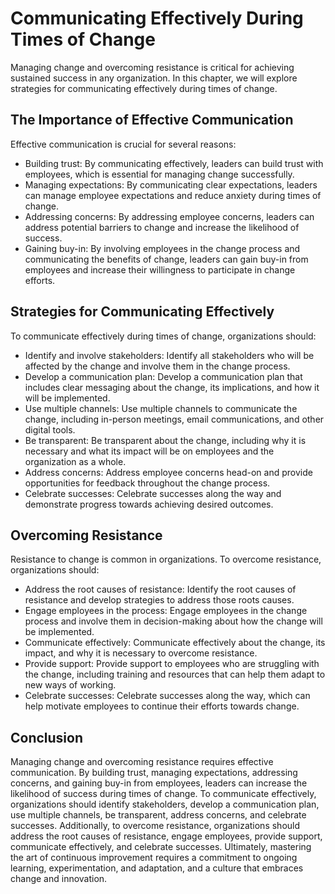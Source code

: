 Communicating Effectively During Times of Change
======================================================================================================

Managing change and overcoming resistance is critical for achieving sustained success in any organization. In this chapter, we will explore strategies for communicating effectively during times of change.

The Importance of Effective Communication
-----------------------------------------

Effective communication is crucial for several reasons:

* Building trust: By communicating effectively, leaders can build trust with employees, which is essential for managing change successfully.
* Managing expectations: By communicating clear expectations, leaders can manage employee expectations and reduce anxiety during times of change.
* Addressing concerns: By addressing employee concerns, leaders can address potential barriers to change and increase the likelihood of success.
* Gaining buy-in: By involving employees in the change process and communicating the benefits of change, leaders can gain buy-in from employees and increase their willingness to participate in change efforts.

Strategies for Communicating Effectively
----------------------------------------

To communicate effectively during times of change, organizations should:

* Identify and involve stakeholders: Identify all stakeholders who will be affected by the change and involve them in the change process.
* Develop a communication plan: Develop a communication plan that includes clear messaging about the change, its implications, and how it will be implemented.
* Use multiple channels: Use multiple channels to communicate the change, including in-person meetings, email communications, and other digital tools.
* Be transparent: Be transparent about the change, including why it is necessary and what its impact will be on employees and the organization as a whole.
* Address concerns: Address employee concerns head-on and provide opportunities for feedback throughout the change process.
* Celebrate successes: Celebrate successes along the way and demonstrate progress towards achieving desired outcomes.

Overcoming Resistance
---------------------

Resistance to change is common in organizations. To overcome resistance, organizations should:

* Address the root causes of resistance: Identify the root causes of resistance and develop strategies to address those roots causes.
* Engage employees in the process: Engage employees in the change process and involve them in decision-making about how the change will be implemented.
* Communicate effectively: Communicate effectively about the change, its impact, and why it is necessary to overcome resistance.
* Provide support: Provide support to employees who are struggling with the change, including training and resources that can help them adapt to new ways of working.
* Celebrate successes: Celebrate successes along the way, which can help motivate employees to continue their efforts towards change.

Conclusion
----------

Managing change and overcoming resistance requires effective communication. By building trust, managing expectations, addressing concerns, and gaining buy-in from employees, leaders can increase the likelihood of success during times of change. To communicate effectively, organizations should identify stakeholders, develop a communication plan, use multiple channels, be transparent, address concerns, and celebrate successes. Additionally, to overcome resistance, organizations should address the root causes of resistance, engage employees, provide support, communicate effectively, and celebrate successes. Ultimately, mastering the art of continuous improvement requires a commitment to ongoing learning, experimentation, and adaptation, and a culture that embraces change and innovation.
